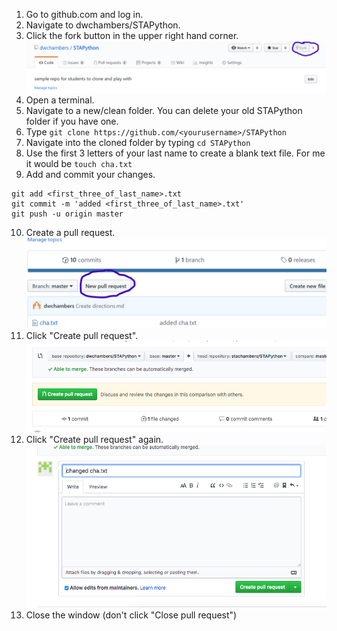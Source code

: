 1.	Go to github.com and log in.
2.	Navigate to dwchambers/STAPython.
3.	Click the fork button in the upper right hand corner. 
![Alt](/images/fork1.png "fork1")
4.	Open a terminal.
5.	Navigate to a new/clean folder. You can delete your old STAPython folder if you have one.
6.	Type 
`git clone https://github.com/<yourusername>/STAPython`
7.	Navigate into the cloned folder by typing
`cd STAPython`
8.	Use the first 3 letters of your last name to create a blank text file. For me it would be `touch cha.txt`
9.  Add and commit your changes.
```
git add <first_three_of_last_name>.txt
git commit -m 'added <first_three_of_last_name>.txt'
git push -u origin master
```
10. Create a pull request.
![Alt](/images/fork2.png "fork2")
11. Click "Create pull request".
![Alt](/images/fork3.png "fork3")
12. Click "Create pull request" again.
![Alt](/images/fork4.png "fork4")
13. Close the window (don't click "Close pull request")
